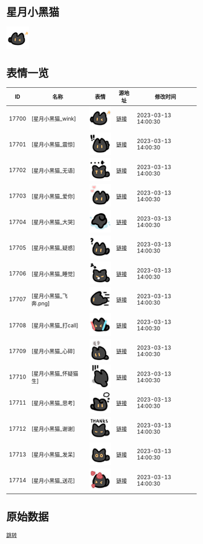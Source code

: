 # 星月小黑猫

<img src="./cover.png" height="60" alt="cover" />

# 表情一览

|ID|名称|表情|源地址|修改时间|
|----|----|----|----|----|
|17700|[星月小黑猫_wink]|<img src="./pic/017700_%5B星月小黑猫_wink%5D.png" height="60" alt="wink"/>|[链接](https://i0.hdslb.com/bfs/garb/eb31a08df97f064eca09fcf83621b615a4b582a9.png)|2023-03-13 14:00:30|
|17701|[星月小黑猫_震惊]|<img src="./pic/017701_%5B星月小黑猫_震惊%5D.png" height="60" alt="震惊"/>|[链接](https://i0.hdslb.com/bfs/garb/15a5c4f43147e70b2213e66ab36cadb439da12b5.png)|2023-03-13 14:00:30|
|17702|[星月小黑猫_无语]|<img src="./pic/017702_%5B星月小黑猫_无语%5D.png" height="60" alt="无语"/>|[链接](https://i0.hdslb.com/bfs/garb/d0d49d31e28cecb846826cc5c34c84abfac74b28.png)|2023-03-13 14:00:30|
|17703|[星月小黑猫_爱你]|<img src="./pic/017703_%5B星月小黑猫_爱你%5D.png" height="60" alt="爱你"/>|[链接](https://i0.hdslb.com/bfs/garb/f69a25fdb4be1a1bb209b53ed0f0e1639b2572af.png)|2023-03-13 14:00:30|
|17704|[星月小黑猫_大哭]|<img src="./pic/017704_%5B星月小黑猫_大哭%5D.png" height="60" alt="大哭"/>|[链接](https://i0.hdslb.com/bfs/garb/66c69398a1ca227a88786de51cc323971754d059.png)|2023-03-13 14:00:30|
|17705|[星月小黑猫_疑惑]|<img src="./pic/017705_%5B星月小黑猫_疑惑%5D.png" height="60" alt="疑惑"/>|[链接](https://i0.hdslb.com/bfs/garb/47468d82a8586ac3868f36514f1ac396ee530596.png)|2023-03-13 14:00:30|
|17706|[星月小黑猫_睡觉]|<img src="./pic/017706_%5B星月小黑猫_睡觉%5D.png" height="60" alt="睡觉"/>|[链接](https://i0.hdslb.com/bfs/garb/3fbf59c8a675bcb5fccfe2aa8f607b1722cc9cf7.png)|2023-03-13 14:00:30|
|17707|[星月小黑猫_飞奔.png]|<img src="./pic/017707_%5B星月小黑猫_飞奔.png%5D.png" height="60" alt="飞奔.png"/>|[链接](https://i0.hdslb.com/bfs/garb/35b7676a376a07074f278298d95d782e5e118db5.png)|2023-03-13 14:00:30|
|17708|[星月小黑猫_打call]|<img src="./pic/017708_%5B星月小黑猫_打call%5D.png" height="60" alt="打call"/>|[链接](https://i0.hdslb.com/bfs/garb/f9af97fad0a10f2e01561e24e78da5ae987ae1a8.png)|2023-03-13 14:00:30|
|17709|[星月小黑猫_心碎]|<img src="./pic/017709_%5B星月小黑猫_心碎%5D.png" height="60" alt="心碎"/>|[链接](https://i0.hdslb.com/bfs/garb/4062c2a98eb800b05874b167a1ff935a0024196e.png)|2023-03-13 14:00:30|
|17710|[星月小黑猫_怀疑猫生]|<img src="./pic/017710_%5B星月小黑猫_怀疑猫生%5D.png" height="60" alt="怀疑猫生"/>|[链接](https://i0.hdslb.com/bfs/garb/c42f2096c64122bf2fae2d315f904c7a4d84365b.png)|2023-03-13 14:00:30|
|17711|[星月小黑猫_思考]|<img src="./pic/017711_%5B星月小黑猫_思考%5D.png" height="60" alt="思考"/>|[链接](https://i0.hdslb.com/bfs/garb/34b3bfb6124d19d9c950a41be4614ea062048e58.png)|2023-03-13 14:00:30|
|17712|[星月小黑猫_谢谢]|<img src="./pic/017712_%5B星月小黑猫_谢谢%5D.png" height="60" alt="谢谢"/>|[链接](https://i0.hdslb.com/bfs/garb/f1e90aa00f5176244cbc8113450a17e2c8a07beb.png)|2023-03-13 14:00:30|
|17713|[星月小黑猫_发呆]|<img src="./pic/017713_%5B星月小黑猫_发呆%5D.png" height="60" alt="发呆"/>|[链接](https://i0.hdslb.com/bfs/garb/3ebcaa3d67fd9dedd44377a4b821834c17f02e85.png)|2023-03-13 14:00:30|
|17714|[星月小黑猫_送花]|<img src="./pic/017714_%5B星月小黑猫_送花%5D.png" height="60" alt="送花"/>|[链接](https://i0.hdslb.com/bfs/garb/40b301c3920690fb743d2a47761e2b29129e4aa5.png)|2023-03-13 14:00:30|

# 原始数据

[跳转](./raw.json)

